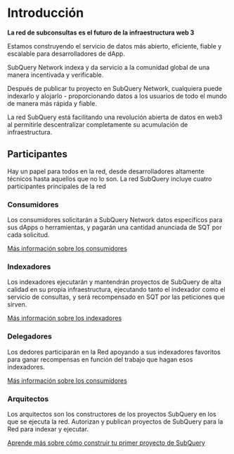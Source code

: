 # Introducción

**La red de subconsultas es el futuro de la infraestructura web 3**

Estamos construyendo el servicio de datos más abierto, eficiente, fiable y escalable para desarrolladores de dApp.

SubQuery Network indexa y da servicio a la comunidad global de una manera incentivada y verificable.

Después de publicar tu proyecto en SubQuery Network, cualquiera puede indexarlo y alojarlo - proporcionando datos a los usuarios de todo el mundo de manera más rápida y fiable.

La red SubQuery está facilitando una revolución abierta de datos en web3 al permitirle descentralizar completamente su acumulación de infraestructura.

## Participantes

Hay un papel para todos en la red, desde desarrolladores altamente técnicos hasta aquellos que no lo son. La red SubQuery incluye cuatro participantes principales de la red

### Consumidores

Los consumidores solicitarán a SubQuery Network datos específicos para sus dApps o herramientas, y pagarán una cantidad anunciada de SQT por cada solicitud.

[Más información sobre los consumidores](./consumers.md)

### Indexadores

Los indexadores ejecutarán y mantendrán proyectos de SubQuery de alta calidad en su propia infraestructura, ejecutando tanto el indexador como el servicio de consultas, y será recompensado en SQT por las peticiones que sirven.

[Más información sobre los indexadores](./indexers.md)

### Delegadores

Los dedores participarán en la Red apoyando a sus indexadores favoritos para ganar recompensas en función del trabajo que hagan esos indexadores.

[Más información sobre los consumidores](./delegadors.md)

### Arquitectos

Los arquitectos son los constructores de los proyectos SubQuery en los que se ejecuta la red. Autorizan y publican proyectos de SubQuery para la Red para indexar y ejecutar.

[Aprende más sobre cómo construir tu primer proyecto de SubQuery](/build/introduction.md)
